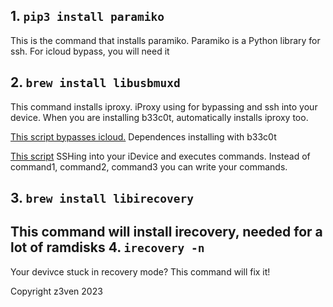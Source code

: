 
1\. `pip3 install paramiko`
-------------------------

This is the command that installs paramiko. Paramiko is a Python library for ssh. For icloud bypass, you will need it

2\. `brew install libusbmuxd`
---------------------------

This command installs iproxy. iProxy using for bypassing and ssh into your device. When you are installing b33c0t, automatically installs iproxy too.

[This script bypasses icloud.](/assets/downloads/icloud.py) Dependences installing with b33c0t

[This script](/assets/downloads/ssh.py) SSHing into your iDevice and executes commands. Instead of command1, command2, command3 you can write your commands.

3\. `brew install libirecovery`
---------------------------
This command will install irecovery, needed for a lot of ramdisks
4\. `irecovery -n`
---------------------------
Your devivce stuck in recovery mode? This command will fix it!

Copyright z3ven 2023
